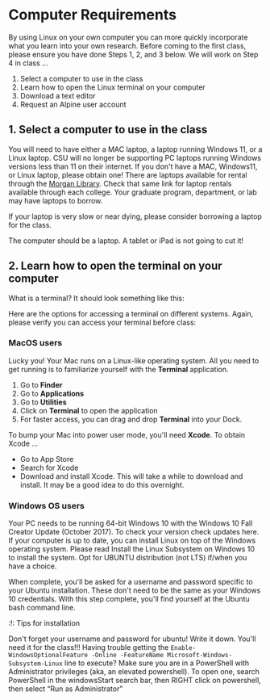 # Computer Requirements

By using Linux on your own computer you can more quickly incorporate what you learn into your own research. Before coming to the first class, please ensure you have done Steps 1, 2, and 3 below. We will work on Step 4 in class …

1. Select a computer to use in the class
2. Learn how to open the Linux terminal on your computer
3. Download a text editor
4. Request an Alpine user account

## 1. Select a computer to use in the class

You will need to have either a MAC laptop, a laptop running Windows 11, or a Linux laptop. CSU will no longer be supporting PC laptops running Windows versions less than 11 on their internet. If you don't have a MAC, Windows11, or Linux laptop, please obtain one! There are laptops available for rental through the [Morgan Library](https://lib.colostate.edu/services/borrow-renew/borrowing-laptops/). Check that same link for laptop rentals available through each college. Your graduate program, department, or lab may have laptops to borrow.

If your laptop is very slow or near dying, please consider borrowing a laptop for the class.

The computer should be a laptop. A tablet or iPad is not going to cut it!

## 2. Learn how to open the terminal on your computer

What is a terminal? It should look something like this:


Here are the options for accessing a terminal on different systems. Again, please verify you can access your terminal before class:

### MacOS users 

Lucky you! Your Mac runs on a Linux-like operating system. All you need to get running is to familiarize yourself with the **Terminal** application.

1. Go to **Finder**
2. Go to **Applications**
3. Go to **Utilities**
4. Click on **Terminal** to open the application
5. For faster access, you can drag and drop **Terminal** into your Dock.

To bump your Mac into power user mode, you'll need **Xcode**. To obtain Xcode …

- Go to App Store
- Search for Xcode
- Download and install Xcode. This will take a while to download and install. It may be a good idea to do this overnight.

### Windows OS users

Your PC needs to be running 64-bit Windows 10 with the Windows 10 Fall Creator Update (October 2017). To check your version check updates here. If your computer is up to date, you can install Linux on top of the Windows operating system. Please read Install the Linux Subsystem on Windows 10 to install the system. Opt for UBUNTU distribution (not LTS) if/when you have a choice.

When complete, you'll be asked for a username and password specific to your Ubuntu installation. These don't need to be the same as your Windows 10 credentials. With this step complete, you'll find yourself at the Ubuntu bash command line.

:!: Tips for installation

Don't forget your username and password for ubuntu! Write it down. You'll need it for the class!!!
Having trouble getting the `Enable-WindowsOptionalFeature -Online -FeatureName Microsoft-Windows-Subsystem-Linux` line to execute? Make sure you are in a PowerShell with Administrator privileges (aka, an elevated powershell). To open one, search PowerShell in the windowsStart search bar, then RIGHT click on powershell, then select “Run as Administrator”
